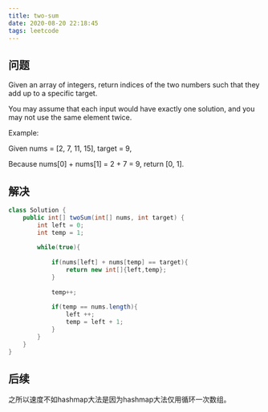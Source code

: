 ```yaml
---
title: two-sum
date: 2020-08-20 22:18:45
tags: leetcode
---
```

## 问题
Given an array of integers, return indices of the two numbers such that they add up to a specific target.

You may assume that each input would have exactly one solution, and you may not use the same element twice.

Example:

Given nums = [2, 7, 11, 15], target = 9,

Because nums[0] + nums[1] = 2 + 7 = 9,
return [0, 1].


## 解决
````java
class Solution {
    public int[] twoSum(int[] nums, int target) {
        int left = 0;
        int temp = 1;
        
        while(true){
            
            if(nums[left] + nums[temp] == target){
                return new int[]{left,temp};
            }
            
            temp++;
                
            if(temp == nums.length){
                left ++;
                temp = left + 1;
            }
        }
    }
}

````
## 后续
之所以速度不如hashmap大法是因为hashmap大法仅用循环一次数组。
